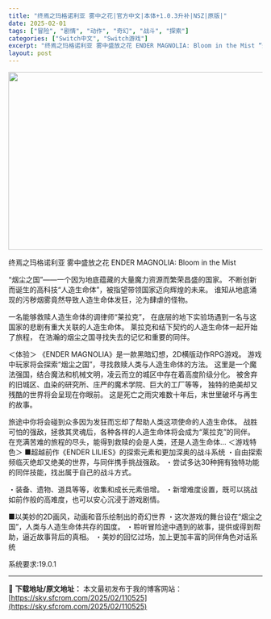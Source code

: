 ```yaml
---
title: "终焉之玛格诺利亚 雾中之花|官方中文|本体+1.0.3升补|NSZ|原版|"
date: 2025-02-01
tags: ["冒险", "剧情", "动作", "奇幻", "战斗", "探索"]
categories: ["Switch中文", "Switch游戏"]
excerpt: "终焉之玛格诺利亚 雾中盛放之花 ENDER MAGNOLIA: Bloom in the Mist “烟尘之国”——一个因为地底蕴藏的大量魔力资源而繁荣昌盛的国家。 不断创新而诞生的高科技“人造生命体”，被指望带领国家迈向辉煌的未来。 谁知从地底涌现的污秽烟雾竟然导致人造生命体发狂，沦为肆虐的怪物。&hellip;"
layout: post
---
```


<img class="aligncenter size-full wp-image-110520" src="https://sky.sfcrom.com/wp-content/uploads/2025/02/2025020114195045.webp" alt="" width="616" height="353" />

终焉之玛格诺利亚 雾中盛放之花 ENDER MAGNOLIA: Bloom in the Mist

“烟尘之国”——一个因为地底蕴藏的大量魔力资源而繁荣昌盛的国家。
不断创新而诞生的高科技“人造生命体”，被指望带领国家迈向辉煌的未来。
谁知从地底涌现的污秽烟雾竟然导致人造生命体发狂，沦为肆虐的怪物。

一名能够救赎人造生命体的调律师“莱拉克”，
在底层的地下实验场遇到一名与这国家的悲剧有重大关联的人造生命体。
莱拉克和结下契约的人造生命体一起开始了旅程，
在浩瀚的烟尘之国寻找失去的记忆和重要的同伴。

＜体验＞
《ENDER MAGNOLIA》是一款黑暗幻想，2D横版动作RPG游戏。
游戏中玩家将会探索“烟尘之国”，寻找救赎人类与人造生命体的方法。
这里是一个魔法强国，结合魔法和机械文明，凌云而立的城区中存在着高度阶级分化。
被舍弃的旧城区、血染的研究所、庄严的魔术学院、巨大的工厂等等，
独特的绝美却又残酷的世界将会呈现在你眼前。
这是死亡之雨灾难数十年后，末世里破坏与再生的故事。

旅途中你将会碰到众多因为发狂而忘却了帮助人类这项使命的人造生命体。
战胜可怕的强敌，拯救其灵魂后，各种各样的人造生命体将会成为“莱拉克”的同伴。
在充满苦难的旅程的尽头，能得到救赎的会是人类，还是人造生命体…
＜游戏特色＞
■超越前作《ENDER LILIES》的探索元素和更加深奥的战斗系统
・自由探索频临灭绝却又绝美的世界，与同伴携手挑战强敌。
・尝试多达30种拥有独特功能的同伴技能，找出属于自己的战斗方式。

・装备、遗物、道具等等，收集和成长元素倍增。
・新增难度设置，既可以挑战如前作般的高难度，也可以安心沉浸于游戏剧情。

■以美妙的2D画风，动画和音乐绘制出的奇幻世界
・这次游戏的舞台设在“烟尘之国”，人类与人造生命体共存的国度。
・聆听冒险途中遇到的故事，提供或得到帮助，逼近故事背后的真相。
・美妙的回忆过场，加上更加丰富的同伴角色对话系统

系统要求:19.0.1

---
📖 **下载地址/原文地址：** 本文最初发布于我的博客网站：[https://sky.sfcrom.com/2025/02/110525](https://sky.sfcrom.com/2025/02/110525)

